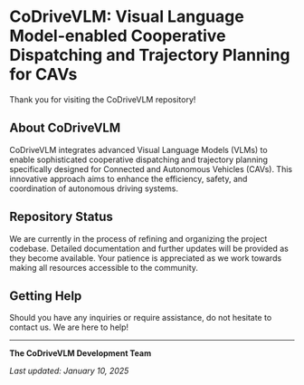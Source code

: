 # CoDriveVLM: Visual Language Model-enabled Cooperative Dispatching and Trajectory Planning for CAVs

Thank you for visiting the CoDriveVLM repository!

## About CoDriveVLM
CoDriveVLM integrates advanced Visual Language Models (VLMs) to enable sophisticated cooperative dispatching and trajectory planning specifically designed for Connected and Autonomous Vehicles (CAVs). This innovative approach aims to enhance the efficiency, safety, and coordination of autonomous driving systems.

## Repository Status
We are currently in the process of refining and organizing the project codebase. Detailed documentation and further updates will be provided as they become available. Your patience is appreciated as we work towards making all resources accessible to the community.

## Getting Help
Should you have any inquiries or require assistance, do not hesitate to contact us. We are here to help!

---

**The CoDriveVLM Development Team**

*Last updated: January 10, 2025*
